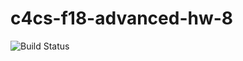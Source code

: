 # c4cs-f18-advanced-hw-8

![Build Status](https://travis-ci.org/timchon1329/c4cs-f18-advanced-hw-8.svg?branch=master)
